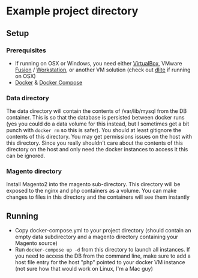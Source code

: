 # Example project directory

## Setup

### Prerequisites
* If running on OSX or Windows, you need either [VirtualBox](https://www.virtualbox.org/), VMware [Fusion](https://www.vmware.com/products/fusion) / [Workstation](https://www.vmware.com/products/workstation), or another VM solution (check out [dlite](https://github.com/nlf/dlite) if running on OSX)
* [Docker](https://www.docker.com/) & [Docker Compose](https://www.docker.com/products/docker-compose)

### Data directory
The data directory will contain the contents of /var/lib/mysql from the DB container.
This is so that the database is persisted between docker runs (yes you could do a 
data volume for this instead, but I sometimes get a bit punch with ```docker rm```
so this is safer).  You should at least gitignore the contents of this directory.
You may get permissions issues on the host with this directory.  Since you really
shouldn't care about the contents of this directory on the host and only need the
docker instances to access it this can be ignored.

### Magento directory
Install Magento2 into the magento sub-directory.  This directory will be exposed
to the nginx and php containers as a volume.  You can make changes to files in
this directory and the containers will see them instantly

## Running
* Copy docker-compose.yml to your project directory (should contain an empty data subdirectory and a magento directory containing your Magento source)
* Run ```docker-compose up -d``` from this directory to launch all instances. If you need to access the DB from the command line, make sure to add a host file entry for the host "php" pointed to your docker VM instance (not sure how that would work on Linux, I'm a Mac guy)


